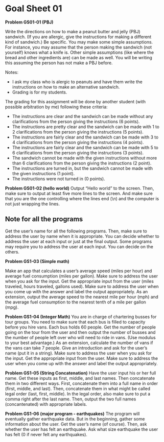 # Goal Sheet 01

**Problem GS01-01 (PBJ)**

Write the directions on how to make a peanut butter and jelly (PBJ) sandwich.  (If you are allergic, give the instructions for making a different kind of sandwich.)  Be specific.  You may make some simple assumptions.  For instance, you may assume that the person making the sandwich (not yourself) knows what a knife is.  Other simple assumptions (like where the bread and other ingredients are) can be made as well.  You will be writing this assuming the person has not make a PBJ before.

Notes:

* I ask my class who is alergic to peanuts and have them write the instructions on how to make an alternative sandwich.
* Grading is for my students.

The grading for this assignment will be done by another student (with possible arbitration by me) following these criteria:

* The instructions are clear and the sandwich can be made without any clarifications from the person giving the instructions (6 points).
* The instructions are pretty clear and the sandwich can be made with 1 to 2 clarifications from the person giving the instructions (5 points).
* The instructions are fairly clear and the sandwich can be made with 3 to 4 clarifications from the person giving the instructions (4 points).
* The instructions are fairly clear and the sandwich can be made with 5 to 6 clarifications from the person giving the instructions (3 points).
* The sandwich cannot be made with the given instructions without more than 6 clarifications from the person giving the instructions (2 point).
* The instructions are turned in, but the sandwich cannot be made with the given instructions (1 point).
* The instructions were not turned in (0 points).

**Problem GS01-02 (hello world)**
Output “Hello world” to the screen.  Then, make sure to output at least five more lines to the screen.  And make sure that you are the one controlling where the lines end (\n) and the computer is not just wrapping the lines.

## Note for all the programs
Get the user’s name for all the following programs.  Then, make sure to address the user by name when it is appropriate.  You can decide whether to address the user at each input or just at the final output.  Some programs may require you to address the user at each input.  You can decide on the others.

**Problem GS1-03 (Simple math)**

Make an app that calculates a user’s average speed (miles per hour) and average fuel consumption (miles per gallon).  Make sure to address the user when you ask for the input.  Get the appropriate input from the user (miles traveled, hours traveled, gallons used).  Make sure to address the user when you come up with the answer and label the output appropriately.  As an extension, output the average speed to the nearest mile per hour (mph) and the average fuel consumption to the nearest tenth of a mile per gallon (mpg). 

**Problem GS1-04 (Integer Math)**
You are in charge of chartering busses for tour groups.  You need to make sure that each bus is filled to capacity before you hire vans.  Each bus holds 60 people.  Get the number of people going on the tour from the user and then output the number of busses and the number of people left over who will need to ride in vans.  (Use modulus to your best advantage.)  As an extension, calculate the number of vans if the vans can take 7 people.  Give an introduction and ask for the user’s name (put it in a string).  Make sure to address the user when you ask for the input.  Get the appropriate input from the user.  Make sure to address the user when you come up with the answer and label the output appropriately.

**Problem GS1-05 (String Concatenation)**
Have the user input his or her full name.  Get these inputs as first, middle, and last names.  Then concatenate them in two different ways.  First, concatenate them into a full name in order (first, middle, and last).  Then, concatenate them in what might be called legal order (last, first, middle).  In the legal order, also make sure to put a comma right after the last name.  Then, output the two full names (concantenated) with appropriate labels.

**Problem GS1-06 (major program - earthquakes)**
The program will eventually gather earthquake data.  But in the beginning, gather some information about the user.  Get the user’s name (of course).  Then, ask whether the user has felt an earthquake.  Ask what size earthquake the user has felt (0 if never felt any earthquakes).
